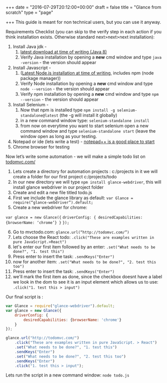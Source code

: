 +++
date = "2016-07-29T20:12:00+00:00"
draft = false
title = "Glance from scratch"
type = "page"

+++
This guide is meant for non technical users, but you can use it anyway.

Requirements Checklist (you can skip to the verify step in each action if you think installation exists. Otherwise standard next>next>next installation):

1. Install Java jdk -
    1. [latest download at time of writing  (Java 8)](http://www.oracle.com/technetwork/java/javase/downloads/jdk8-downloads-2133151.html)
    2. Verify Java installation by opening a **new** cmd window and type `java -version` - the version should appear
2. Install Javascript -
    1. ([Latest Node.js installation at time of writing](https://nodejs.org/),   includes npm (node package manager))
    2. Verify Node installation by opening a **new** cmd window and type `node --version` - the version should appear
    3. Verify npm installation by opening a **new** cmd window and type `npm --version` - the version should appear
3. Install Selenium -
    1. Now that npm is installed type `npm install -g selenium-standalone@latest` (the -g will install it globally)
    2. in a new command window type: `selenium-standalone install`
    3. from now on everytime you want to start selenium open a new command window and type `selenium-standalone start`  (leave the window open as long as your testing.
4. Notepad or ide (lets write a test) - [notepad++ is a good place to start](https://notepad-plus-plus.org/download/)
5. Chrome browser for testing

Now let’s write some automation - we will make a simple todo list on [todomvc.com/](http://todomvc.com/)

1. Lets create a directory for automation projects : c:/projects in it we will create a folder for our first project c:/projects/todo
2. In our new directory we will type `npm install glance-webdriver`, this will install glance webdriver in our project folder
3. Create and edit a new file titled todo.js
4. First we include the glance library as default: `var Glance = require(“glance-webdriver”).default;`
5. Create a new webdriver for chrome:


```var glance = new Glance({```
 ```driverConfig: { desiredCapabilities: {browserName: ‘chrome’} }```
```});```

6. Go to mvctodo.com:
`glance.url(“http://todomvc.com/”)`
7. Lets choose the React todo:
`.click("These are examples written in pure JavaScript.>React")`
8. let's enter our first item followed by an enter: `.set("What needs to be done?", "1. test this")`
9. Press enter to insert the task: ```.sendKeys("Enter")```
9. now for another item: `.set("What needs to be done?", "2. test this too")`
10. Press enter to insert the task: ```.sendKeys("Enter")```
10. we'll mark the first item as done, since the checkbox doesnt have a label we look in the dom to see it is an input element which allows us to use: `.click("1. test this > input")`

Our final script is :

~~~ javascript
var Glance = require("glance-webdriver").default;
var glance = new Glance({
    driverConfig: {
        desiredCapabilities: {browserName: 'chrome'}
    }
});

glance.url("http://todomvc.com/")
    .click("These are examples written in pure JavaScript. > React")
    .set("What needs to be done?", "1. test this")
    .sendKeys("Enter")
    .set("What needs to be done?", "2. test this too")
    .sendKeys("Enter")
    .click("1. test this > input");
~~~
Lets run the script in a new command window:
    `node todo.js`
